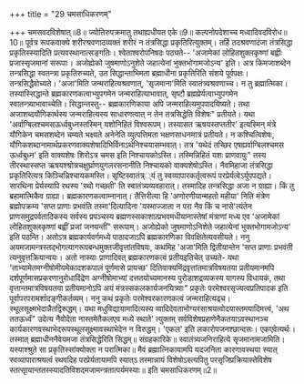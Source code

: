 +++
title = "29 चमसाधिकरणम्"

+++
चमसवदविशेषात्॥8॥ ज्योतिरुपक्रमातु तथाह्यधीयत एके॥9॥ कल्पनोपदेशाच्च मध्वादिवदविरोध॥10॥ पूर्वत्र रूपकवाक्ये शरीरश्रवणादव्यक्तं शरीरं न तंत्रसिद्धा प्रकृतिरित्युक्तम्। तर्हि तदश्रवणादंजा तंत्रसिद्धा प्रकृतिस्स्यादिति प्रत्यवस्थानात्सङ्गतिः। श्वेताश्वरोपनिषदः पठ्यते-- 'अजामेकां लोहितशुक्लकृष्णां बह्वीः प्रजास्सृजमानां सरूपाः। अजोह्येको जुषमाणोऽनुशेते जहात्येनां भुक्तभोगामजोऽन्य' इति। अत्र किमजाशब्देन तन्त्रसिद्धा स्वतन्त्रा प्रकृतिरुच्यते, उत सिद्धान्ताभिमता ब्रह्माधीना प्रकृतिरिति संशये पूर्वपक्षः। तन्त्रसिद्धैवोच्यते। 'अजा'मिति जन्मराहित्यश्रवणात्, 'सृजमाना'मिति स्वातंत्र्यश्रवणाच्च। न तु ब्रह्मात्मिका। तस्यास्सिद्धान्ते ब्रह्मकारणकत्वाभ्युपगमेन जन्मराहित्याभावात्, सृष्टौ ब्रह्मप्रेर्यत्वाभ्युपगमेन स्वातन्त्र्याभावाच्चेति। सिद्धान्तस्तु-- ब्रह्मकारणिकाया अपि जन्मराहित्यमुपपादयिष्यते। तथा अजाशब्दयौगिकार्थस्य जन्मराहित्यस्य साधारणत्वात् न तेन तत्रसिद्धेति विशेषः" प्रतीयते। यथा 'अर्वाग्बिलश्चमसऊर्ध्वबुध्नस्तस्मिन् यशोनिहितं विश्वरूपम्। तस्यासत ऋषयस्तप्ततीर' इत्यस्मिन् मंत्रे यौगिकेन चमसशब्देन चम्यते भक्ष्यते अनेनेति व्युत्पत्तिमता भक्षणसाधनमात्रं प्रतीयते। न कश्चित्विशेषः, यौगिकशब्दानामार्थप्रकरणवाक्यशेषादिभिर्विनाऽर्थनिश्चयासम्भवात्। तत्र 'यथेदं तच्छिर एषह्यर्वाग्बिलश्चमस ऊर्ध्वबुध्न' इति वाक्यशेषः शिरोऽत्र चमस इति निश्चायकोऽस्ति। तस्मिन्निहितं यशः प्राणवायुः" तस्य तीरस्थास्सप्त ऋषयश्श्रोत्रचक्षुर्घ्राणयुगलरसनानीति निश्चायको वाक्यशेषोऽस्ति। नैवमिहाजा तंत्रसिद्धा प्रकृतिरित्यत्र किञ्चिन्निश्चायकमस्ति। सृष्टिस्वातंत्र््यं तु स्वव्यापारकर्तृत्वरूपं परप्रेर्यत्वेऽर्युपपद्यते। सारथिना प्रेर्यस्यापि रथस्य 'रथो गच्छती' ति स्वातंत्र्यव्यवहारात्। तस्मादिह तन्त्रसिद्धा अजा न ग्राह्या। किं तु ब्रहामात्मिकैव ग्राह्या। ब्रह्मकारणकत्वाम्नानात्। तैत्तिरीत्या हि 'अणोरणीयान्महतो महीया' निति मंत्रेण ब्रह्मोपक्रम्य 'सप्त प्राणाः प्रभवंति तस्मा'दित्यादिना 'यस्माज्जाता न परा नैव किं च नासे'त्यंतेन प्राणसमुद्रपर्वतादिकस्य सर्वस्य प्रपञ्चस्य ब्रह्मणस्सकाशात्प्रभवमधीयानास्तेषां मंत्राणां मध्य एव 'अजामेकां लोहितशुक्लकृष्णां बह्वीं प्रजां जनयन्तीं" सरूपाम्। अजोह्येको जुषमाणोऽनिशेते जहात्येनां भुक्तभोगामजोऽन्य' इति पठन्ति। अतोऽत्र ब्रह्मकार्यवर्गमध्ये पाठादजाऽपि ब्रह्मकारणिका विवक्षितेत्यवसीयते। ननु अयमजामन्त्रस्तद्भोगत्यागरूपबन्धमुक्तजीवृत्तांतविषयः, कथमिह 'अजा'मिति द्वितीयान्तेन 'सप्त प्राणाः प्रभवंती त्यनुवृत्तक्रियान्वयः। अतो नास्याः प्राणादिवत् ब्रह्मकारणकत्वं प्रतीयइतिचेत् उच्यते- यथा 'ताभ्यामेतमग्नीषोमीयमेकादशकपालं पूर्णमासे प्रायच्छ' दितिवाक्यमिंद्रवृत्तांतमात्रविषयतया प्रतीयमानमपि दर्शपूर्णमासप्रकरणानुरोधादिंद्रेण अग्नीषोमाभ्यां दत्ततयोच्यमानस्य पुरोडाशद्रव्यकस्य यागस्य विधायकं, तथा वृत्तान्तमात्रविषयतया प्रतीयमानोऽपि अयं मंत्रस्सकलकार्यजनयित्र्याः" प्रकृतेः परमेश्वरसृज्यत्वप्रतिपादक इति पूर्वापरपरामर्शादङ्गीकर्तव्यम्। ननु कथं प्रकृतेः परमेश्वरकारणकत्वं जन्मराहित्यढ्च। स्थूलसूक्ष्मभेदान्नैतद्विरूद्धम्। यथा मधुविद्यायामादित्यस्य व्वादिदेवताभोग्यरसाश्रयत्वोदयास्तमयादिमत्त्वं, 'अथ ततऊर्ध्वं" उदेत्य नैवोदेता नास्तमेतैकलएव मध्ये स्थाते' त्युक्तम् सर्वविशेषप्रहाणेनैकतयाऽवस्थानञ्च कार्यकारणवस्थाभेदरूपस्थूलसूक्ष्मावस्थाभेदेन न विरुद्धम्। 'एकल' इति लकारोपजनश्छान्दसः। एकएवेत्यर्थः। तस्मात् ब्रह्माधीननैवेयमजा तंत्रसिद्धेरिति सिद्धम्॥ संग्रहकारिके॥ स्वातंत्र्यजनिराहित्ये सृजमानामजामिति। यस्याश्श्रुते सा प्रकृतिस्सांक्योक्ता न परात्मिका॥ मैवं ब्रह्मात्निकायामपि यदजनिता कारणावस्थया स्यात् स्वव्यापाराश्रयत्वं रथवदिह परप्रेर्यतायामपि स्यात्ऽ तस्मान्नायं विशेषोऽस्त्यपितु परसृजिप्रक्रियास्तेविशेष स्तत्सृायान्ततस्स्यादतिविशदमजामन्त्रतात्पर्यमस्याः॥ इति चमसाधिकरणम्॥2॥